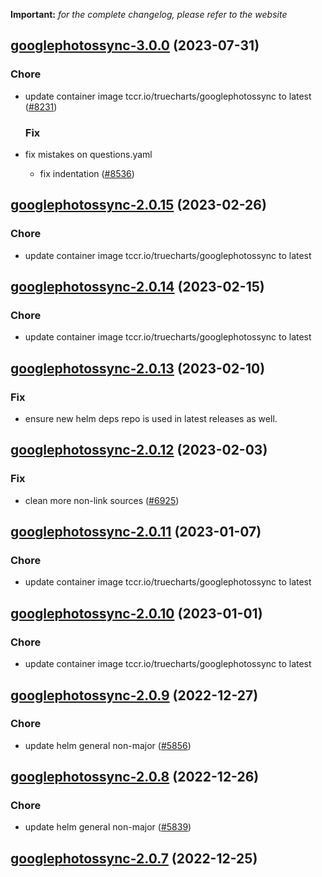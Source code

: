 **Important:**
*for the complete changelog, please refer to the website*










## [googlephotossync-3.0.0](https://github.com/truecharts/charts/compare/googlephotossync-2.0.15...googlephotossync-3.0.0) (2023-07-31)

### Chore

- update container image tccr.io/truecharts/googlephotossync to latest ([#8231](https://github.com/truecharts/charts/issues/8231))
  
  ### Fix

- fix mistakes on questions.yaml
  - fix indentation ([#8536](https://github.com/truecharts/charts/issues/8536))
  
  


## [googlephotossync-2.0.15](https://github.com/truecharts/charts/compare/googlephotossync-2.0.14...googlephotossync-2.0.15) (2023-02-26)

### Chore

- update container image tccr.io/truecharts/googlephotossync to latest
  
  


## [googlephotossync-2.0.14](https://github.com/truecharts/charts/compare/googlephotossync-2.0.13...googlephotossync-2.0.14) (2023-02-15)

### Chore

- update container image tccr.io/truecharts/googlephotossync to latest
  
  


## [googlephotossync-2.0.13](https://github.com/truecharts/charts/compare/googlephotossync-2.0.12...googlephotossync-2.0.13) (2023-02-10)

### Fix

- ensure new helm deps repo is used in latest releases as well.
  
  


## [googlephotossync-2.0.12](https://github.com/truecharts/charts/compare/googlephotossync-2.0.11...googlephotossync-2.0.12) (2023-02-03)

### Fix

-  clean more non-link sources ([#6925](https://github.com/truecharts/charts/issues/6925))
  
  


## [googlephotossync-2.0.11](https://github.com/truecharts/charts/compare/googlephotossync-2.0.10...googlephotossync-2.0.11) (2023-01-07)

### Chore

- update container image tccr.io/truecharts/googlephotossync to latest
  
  


## [googlephotossync-2.0.10](https://github.com/truecharts/charts/compare/googlephotossync-2.0.9...googlephotossync-2.0.10) (2023-01-01)

### Chore

- update container image tccr.io/truecharts/googlephotossync to latest
  
  


## [googlephotossync-2.0.9](https://github.com/truecharts/charts/compare/googlephotossync-2.0.8...googlephotossync-2.0.9) (2022-12-27)

### Chore

- update helm general non-major ([#5856](https://github.com/truecharts/charts/issues/5856))
  
  


## [googlephotossync-2.0.8](https://github.com/truecharts/charts/compare/googlephotossync-2.0.7...googlephotossync-2.0.8) (2022-12-26)

### Chore

- update helm general non-major ([#5839](https://github.com/truecharts/charts/issues/5839))
  
  


## [googlephotossync-2.0.7](https://github.com/truecharts/charts/compare/googlephotossync-2.0.6...googlephotossync-2.0.7) (2022-12-25)
